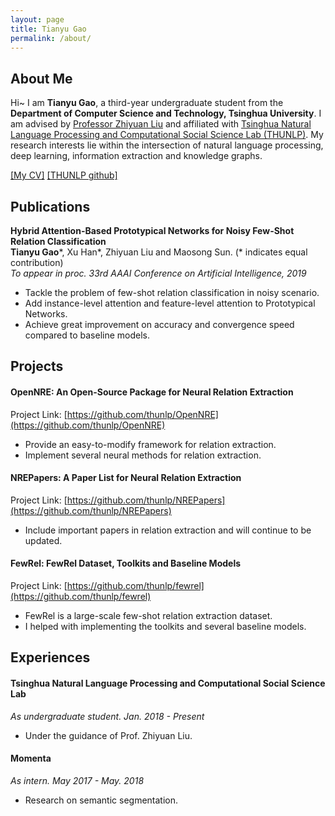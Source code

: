 ```yaml
---
layout: page
title: Tianyu Gao
permalink: /about/
---
```




## **About Me**

Hi~ I am **Tianyu Gao**, a third-year undergraduate student from the **Department of Computer Science and Technology, Tsinghua University**. I am advised by [Professor Zhiyuan Liu](http://nlp.csai.tsinghua.edu.cn/~lzy/) and affiliated with [Tsinghua Natural Language Processing and Computational Social Science Lab (THUNLP)](http://nlp.csai.tsinghua.edu.cn/site2/). My research interests lie within the intersection of natural language processing, deep learning, information extraction and knowledge graphs.

[[My CV]](https://gaotianyu1350.github.io/assets/cv_thu_tianyu_gao.pdf) [[THUNLP github]](https://github.com/thunlp)

## **Publications**

**Hybrid Attention-Based Prototypical Networks for Noisy Few-Shot Relation Classification** <br>**Tianyu Gao**\*, Xu Han\*, Zhiyuan Liu and Maosong Sun. (* indicates equal contribution)<br>_To appear in proc. 33rd AAAI Conference on Artificial Intelligence, 2019_

* Tackle the problem of few-shot relation classification in noisy scenario.
* Add instance-level attention and feature-level attention to Prototypical Networks.
* Achieve great improvement on accuracy and convergence speed compared to baseline models.

## **Projects**

#### **OpenNRE: An Open-Source Package for Neural Relation Extraction**

Project Link: [https://github.com/thunlp/OpenNRE](https://github.com/thunlp/OpenNRE)

* Provide an easy-to-modify framework for relation extraction.
* Implement several neural methods for relation extraction.

#### **NREPapers: A Paper List for Neural Relation Extraction**

Project Link: [https://github.com/thunlp/NREPapers](https://github.com/thunlp/NREPapers)

* Include important papers in relation extraction and will continue to be updated.

#### **FewRel: FewRel Dataset, Toolkits and Baseline Models**

Project Link: [https://github.com/thunlp/fewrel](https://github.com/thunlp/fewrel)

* FewRel is a large-scale few-shot relation extraction dataset.
* I helped with implementing the toolkits and several baseline models.

## **Experiences**

#### **Tsinghua Natural Language Processing and Computational Social Science Lab**

_As undergraduate student. Jan. 2018 - Present_

* Under the guidance of Prof. Zhiyuan Liu.

#### **Momenta**

_As intern. May 2017 - May. 2018_

* Research on semantic segmentation.
